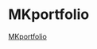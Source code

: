 # MKportfolio
<a href="https://flyhighmk55.github.io/MKportfolio/portfolio" target="_blank">MKportfolio</a>
